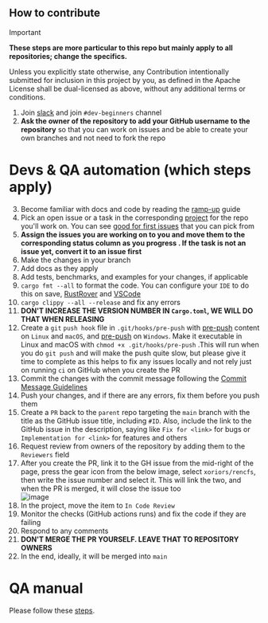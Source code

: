 ## How to contribute

> [!IMPORTANT]  
> **These steps are more particular to this repo but mainly apply to all repositories; change the specifics.**

Unless you explicitly state otherwise, any Contribution intentionally submitted for inclusion in this project by you, as
defined in the Apache License shall be dual-licensed as above, without any additional terms or conditions.

1. Join [slack](https://bit.ly/3UU1oXi) and join `#dev-beginners` channel
2. **Ask the owner of the repository to add your GitHub username to the repository** so that you can work on issues and
   be able to create your own branches and not need to fork the repo

# Devs & QA automation (which steps apply)

3. Become familiar with docs and code by reading the [ramp-up](../docs/readme/Ramp-up.md) guide
4. Pick an open issue or a task in the corresponding [project](https://github.com/users/radumarias/projects/1) for the
   repo you'll work on. You can
   see [good for first issues](https://github.com/xorio/rencfs/issues?q=is%3Aissue+is%3Aopen+label%3A%22good+first+issue%22)
   that you can pick from
5. **Assign the issues you are working on to you and move them to the corresponding status column as you progress
   . If the task is not an issue yet, convert it to an issue first**
6. Make the changes in your branch
7. Add docs as they apply
8. Add tests, benchmarks, and examples for your changes, if applicable
9. `cargo fmt --all` to format the code. You can configure your `IDE` to do this on
   save, [RustRover](https://www.jetbrains.com/help/rust/rustfmt.html)
   and [VSCode](https://code.visualstudio.com/docs/languages/rust#_formatting)
10. `cargo clippy --all --release` and fix any errors
11. **DON'T INCREASE THE VERSION NUMBER IN `Cargo.toml`, WE WILL DO THAT WHEN RELEASING**
12. Create a `git` `push hook` file in `.git/hooks/pre-push` with [pre-push](scripts/git-hooks/linux-macos/pre-push)
    content
    on `Linux` and `macOS`, and [pre-push](scripts/git-hooks/windows/pre-push) on `Windows`.
    Make it executable in Linux and macOS
    with `chmod +x .git/hooks/pre-push` .This will run when you do `git push` and will make the push quite
    slow, but please give it time to complete as this helps to fix any issues locally and not rely just on
    running `ci` on GitHub when you create the PR
13. Commit the changes with the commit message following the [Commit Message Guidelines](https://gist.github.com/radumarias/5b5374f3ed022c99d617eb849aafd069)
14. Push your changes, and if there are any errors, fix them before you push them
15. Create a `PR` back to the `parent` repo targeting the `main` branch with the title as the GitHub issue title, including `#ID`. Also, include the link to the GitHub issue in the description, saying like `Fix for <link>` for bugs or `Implementation for <link>` for features and others
16. Request review from owners of the repository by adding them to the `Reviewers` field
17. After you create the PR, link it to the GH issue from the mid-right of the page, press the gear icon from the below image, select `xoriors/rencfs`, then write the issue number and select it. This will link the two, and when the PR is merged, it will close the issue too  
  ![image](https://github.com/user-attachments/assets/5ac0313d-4175-44d1-8d1e-d18da773ab32)
18. In the project, move the item to `In Code Review`
19. Monitor the checks (GitHub actions runs) and fix the code if they are failing
20. Respond to any comments
21. **DON'T MERGE THE PR YOURSELF. LEAVE THAT TO REPOSITORY OWNERS**
22. In the end, ideally, it will be merged into `main`

# QA manual

Please follow these [steps](../docs/readme/Testing.md).
